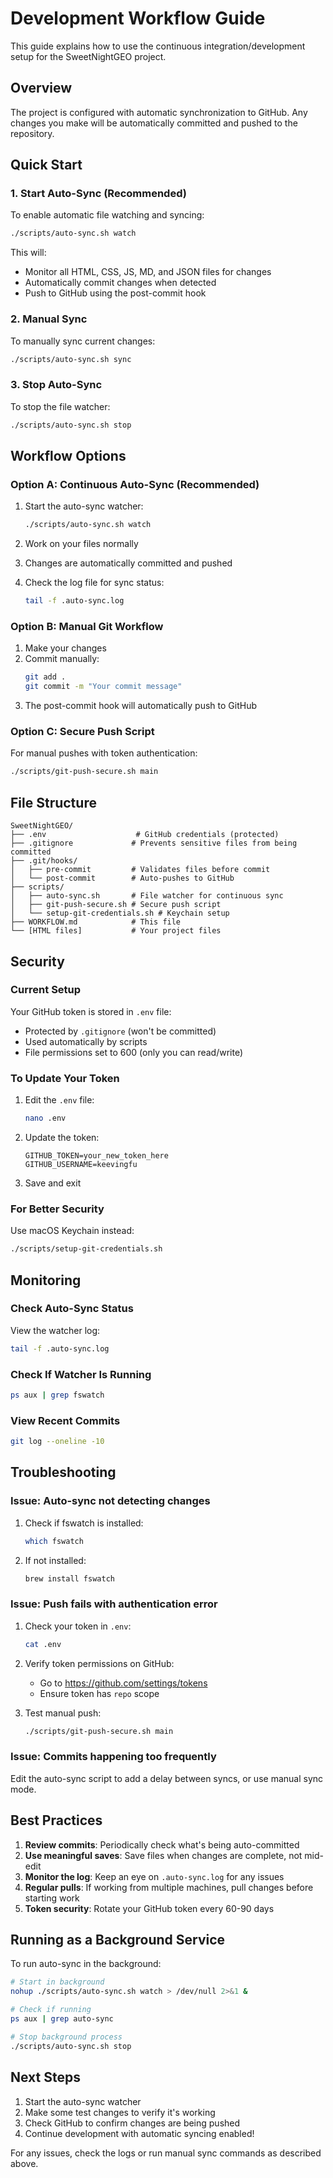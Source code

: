 # Development Workflow Guide

This guide explains how to use the continuous integration/development setup for the SweetNightGEO project.

## Overview

The project is configured with automatic synchronization to GitHub. Any changes you make will be automatically committed and pushed to the repository.

## Quick Start

### 1. Start Auto-Sync (Recommended)

To enable automatic file watching and syncing:

```bash
./scripts/auto-sync.sh watch
```

This will:
- Monitor all HTML, CSS, JS, MD, and JSON files for changes
- Automatically commit changes when detected
- Push to GitHub using the post-commit hook

### 2. Manual Sync

To manually sync current changes:

```bash
./scripts/auto-sync.sh sync
```

### 3. Stop Auto-Sync

To stop the file watcher:

```bash
./scripts/auto-sync.sh stop
```

## Workflow Options

### Option A: Continuous Auto-Sync (Recommended)

1. Start the auto-sync watcher:
   ```bash
   ./scripts/auto-sync.sh watch
   ```

2. Work on your files normally
3. Changes are automatically committed and pushed
4. Check the log file for sync status:
   ```bash
   tail -f .auto-sync.log
   ```

### Option B: Manual Git Workflow

1. Make your changes
2. Commit manually:
   ```bash
   git add .
   git commit -m "Your commit message"
   ```
3. The post-commit hook will automatically push to GitHub

### Option C: Secure Push Script

For manual pushes with token authentication:

```bash
./scripts/git-push-secure.sh main
```

## File Structure

```
SweetNightGEO/
├── .env                    # GitHub credentials (protected)
├── .gitignore             # Prevents sensitive files from being committed
├── .git/hooks/
│   ├── pre-commit         # Validates files before commit
│   └── post-commit        # Auto-pushes to GitHub
├── scripts/
│   ├── auto-sync.sh       # File watcher for continuous sync
│   ├── git-push-secure.sh # Secure push script
│   └── setup-git-credentials.sh # Keychain setup
├── WORKFLOW.md            # This file
└── [HTML files]           # Your project files
```

## Security

### Current Setup

Your GitHub token is stored in `.env` file:
- Protected by `.gitignore` (won't be committed)
- Used automatically by scripts
- File permissions set to 600 (only you can read/write)

### To Update Your Token

1. Edit the `.env` file:
   ```bash
   nano .env
   ```

2. Update the token:
   ```
   GITHUB_TOKEN=your_new_token_here
   GITHUB_USERNAME=keevingfu
   ```

3. Save and exit

### For Better Security

Use macOS Keychain instead:
```bash
./scripts/setup-git-credentials.sh
```

## Monitoring

### Check Auto-Sync Status

View the watcher log:
```bash
tail -f .auto-sync.log
```

### Check If Watcher Is Running

```bash
ps aux | grep fswatch
```

### View Recent Commits

```bash
git log --oneline -10
```

## Troubleshooting

### Issue: Auto-sync not detecting changes

1. Check if fswatch is installed:
   ```bash
   which fswatch
   ```

2. If not installed:
   ```bash
   brew install fswatch
   ```

### Issue: Push fails with authentication error

1. Check your token in `.env`:
   ```bash
   cat .env
   ```

2. Verify token permissions on GitHub:
   - Go to https://github.com/settings/tokens
   - Ensure token has `repo` scope

3. Test manual push:
   ```bash
   ./scripts/git-push-secure.sh main
   ```

### Issue: Commits happening too frequently

Edit the auto-sync script to add a delay between syncs, or use manual sync mode.

## Best Practices

1. **Review commits**: Periodically check what's being auto-committed
2. **Use meaningful saves**: Save files when changes are complete, not mid-edit
3. **Monitor the log**: Keep an eye on `.auto-sync.log` for any issues
4. **Regular pulls**: If working from multiple machines, pull changes before starting work
5. **Token security**: Rotate your GitHub token every 60-90 days

## Running as a Background Service

To run auto-sync in the background:

```bash
# Start in background
nohup ./scripts/auto-sync.sh watch > /dev/null 2>&1 &

# Check if running
ps aux | grep auto-sync

# Stop background process
./scripts/auto-sync.sh stop
```

## Next Steps

1. Start the auto-sync watcher
2. Make some test changes to verify it's working
3. Check GitHub to confirm changes are being pushed
4. Continue development with automatic syncing enabled!

For any issues, check the logs or run manual sync commands as described above.
